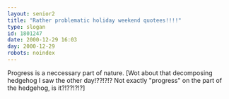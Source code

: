 ```yaml
---
layout: senior2
title: "Rather problematic holiday weekend quotees!!!!"
type: slogan
id: 1801247
date: 2000-12-29 16:03
day: 2000-12-29
robots: noindex
---
```

Progress is a neccessary part of nature. [Wot about that decomposing hedgehog I saw the other day!??!?!? Not exactly "progress" on the part of the hedgehog, is it?!??!?!?]
